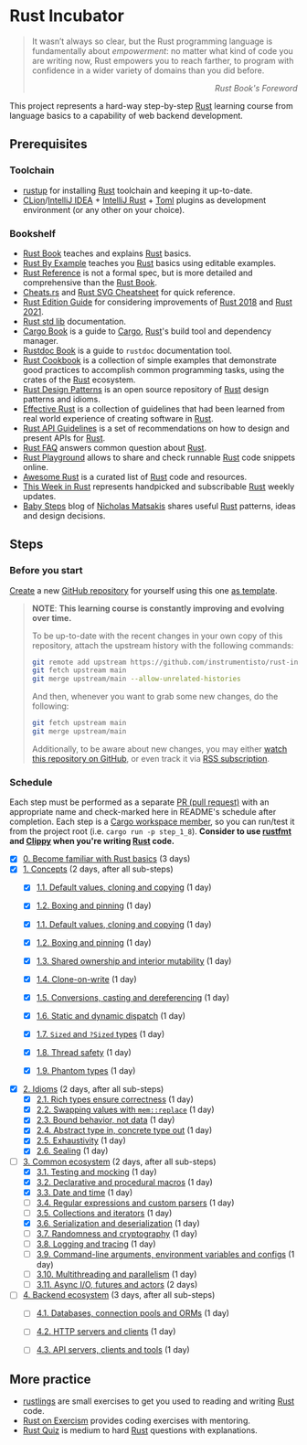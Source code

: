 Rust Incubator
==============

> It wasn’t always so clear, but the Rust programming language is fundamentally about _empowerment_: no matter what kind of code you are writing now, Rust empowers you to reach farther, to program with confidence in a wider variety of domains than you did before.
_<div align="right">Rust Book's Foreword</div>_

This project represents a hard-way step-by-step [Rust] learning course from language basics to a capability of web backend development.




## Prerequisites


### Toolchain

- [rustup] for installing [Rust] toolchain and keeping it up-to-date.
- [CLion]/[IntelliJ IDEA] + [IntelliJ Rust] + [Toml][IntelliJ Toml] plugins as development environment (or any other on your choice).


### Bookshelf

- [Rust Book] teaches and explains [Rust] basics.
- [Rust By Example] teaches you [Rust] basics using editable examples.
- [Rust Reference] is not a formal spec, but is more detailed and comprehensive than the [Rust Book].
- [Cheats.rs] and [Rust SVG Cheatsheet] for quick reference.
- [Rust Edition Guide] for considering improvements of [Rust 2018] and [Rust 2021].
- [Rust std lib] documentation.
- [Cargo Book] is a guide to [Cargo], [Rust]'s build tool and dependency manager.
- [Rustdoc Book] is a guide to `rustdoc` documentation tool.
- [Rust Cookbook] is a collection of simple examples that demonstrate good practices to accomplish common programming tasks, using the crates of the [Rust] ecosystem.
- [Rust Design Patterns] is an open source repository of [Rust] design patterns and idioms.
- [Effective Rust] is a collection of guidelines that had been learned from real world experience of creating software in [Rust].
- [Rust API Guidelines] is a set of recommendations on how to design and present APIs for [Rust].
- [Rust FAQ] answers common question about [Rust].
- [Rust Playground] allows to share and check runnable [Rust] code snippets online.
- [Awesome Rust] is a curated list of [Rust] code and resources.
- [This Week in Rust] represents handpicked and subscribable [Rust] weekly updates.
- [Baby Steps] blog of [Nicholas Matsakis](https://github.com/nikomatsakis) shares useful [Rust] patterns, ideas and design decisions.




## Steps


### Before you start

[Create][1] a new [GitHub repository] for yourself using this one [as template][11].

> __NOTE__: __This learning course is constantly improving and evolving over time.__ 
>
> To be up-to-date with the recent changes in your own copy of this repository, attach the upstream history with the following commands:
> ```bash
> git remote add upstream https://github.com/instrumentisto/rust-incubator.git
> git fetch upstream main
> git merge upstream/main --allow-unrelated-histories
> ```
> And then, whenever you want to grab some new changes, do the following:
> ```bash
> git fetch upstream main
> git merge upstream/main
> ```
> Additionally, to be aware about new changes, you may either [watch this repository on GitHub][2], or even track it via [RSS subscription].


### Schedule

Each step must be performed as a separate [PR (pull request)][PR] with an appropriate name and check-marked here in README's schedule after completion. Each step is a [Cargo workspace member][13], so you can run/test it from the project root (i.e. `cargo run -p step_1_8`). __Consider to use [rustfmt] and [Clippy] when you're writing [Rust] code.__

- [x] [0. Become familiar with Rust basics][Step 0] (3 days)
- [x] [1. Concepts][Step 1] (2 days, after all sub-steps)
    - [x] [1.1. Default values, cloning and copying][Step 1.1] (1 day)
    - [x] [1.2. Boxing and pinning][Step 1.2] (1 day)
    - [x] [1.1. Default values, cloning and copying][Step 1.1] (1 day)
    - [x] [1.2. Boxing and pinning][Step 1.2] (1 day)

    - [x] [1.3. Shared ownership and interior mutability][Step 1.3] (1 day)
    - [x] [1.4. Clone-on-write][Step 1.4] (1 day)
    - [x] [1.5. Conversions, casting and dereferencing][Step 1.5] (1 day)
    - [x] [1.6. Static and dynamic dispatch][Step 1.6] (1 day)
    - [x] [1.7. `Sized` and `?Sized` types][Step 1.7] (1 day)
    - [x] [1.8. Thread safety][Step 1.8] (1 day)
    - [x] [1.9. Phantom types][Step 1.9] (1 day)
- [x] [2. Idioms][Step 2] (2 days, after all sub-steps)
    - [x] [2.1. Rich types ensure correctness][Step 2.1] (1 day)
    - [x] [2.2. Swapping values with `mem::replace`][Step 2.2] (1 day)
    - [x] [2.3. Bound behavior, not data][Step 2.3] (1 day)
    - [x] [2.4. Abstract type in, concrete type out][Step 2.4] (1 day)
    - [x] [2.5. Exhaustivity][Step 2.5] (1 day)
    - [x] [2.6. Sealing][Step 2.6] (1 day)
- [ ] [3. Common ecosystem][Step 3] (2 days, after all sub-steps)
    - [x] [3.1. Testing and mocking][Step 3.1] (1 day)
    - [x] [3.2. Declarative and procedural macros][Step 3.2] (1 day)
    - [x] [3.3. Date and time][Step 3.3] (1 day)
    - [ ] [3.4. Regular expressions and custom parsers][Step 3.4] (1 day)
    - [ ] [3.5. Collections and iterators][Step 3.5] (1 day)
    - [x] [3.6. Serialization and deserialization][Step 3.6] (1 day)
    - [ ] [3.7. Randomness and cryptography][Step 3.7] (1 day)
    - [ ] [3.8. Logging and tracing][Step 3.8] (1 day)
    - [ ] [3.9. Command-line arguments, environment variables and configs][Step 3.9] (1 day)
    - [ ] [3.10. Multithreading and parallelism][Step 3.10] (1 day)
    - [ ] [3.11. Async I/O, futures and actors][Step 3.11] (2 days)
- [ ] [4. Backend ecosystem][Step 4] (3 days, after all sub-steps)
    - [ ] [4.1. Databases, connection pools and ORMs][Step 4.1] (1 day)
    - [ ] [4.2. HTTP servers and clients][Step 4.2] (1 day)
    - [ ] [4.3. API servers, clients and tools][Step 4.3] (1 day)




## More practice

- [rustlings] are small exercises to get you used to reading and writing [Rust] code.
- [Rust on Exercism] provides coding exercises with mentoring.
- [Rust Quiz] is medium to hard [Rust] questions with explanations.




[Step 0]: 0_basics
[Step 1]: 1_concepts
[Step 1.1]: 1_concepts/1_1_default_clone_copy
[Step 1.2]: 1_concepts/1_2_box_pin
[Step 1.3]: 1_concepts/1_3_rc_cell
[Step 1.4]: 1_concepts/1_4_cow
[Step 1.5]: 1_concepts/1_5_convert_cast_deref
[Step 1.6]: 1_concepts/1_6_dispatch
[Step 1.7]: 1_concepts/1_7_sized
[Step 1.8]: 1_concepts/1_8_thread_safety
[Step 1.9]: 1_concepts/1_9_phantom
[Step 2]: 2_idioms
[Step 2.1]: 2_idioms/2_1_type_safety
[Step 2.2]: 2_idioms/2_2_mem_replace
[Step 2.3]: 2_idioms/2_3_bound_impl
[Step 2.4]: 2_idioms/2_4_generic_in_type_out
[Step 2.5]: 2_idioms/2_5_exhaustivity
[Step 2.6]: 2_idioms/2_6_sealing
[Step 3]: 3_ecosystem
[Step 3.1]: 3_ecosystem/3_1_testing
[Step 3.2]: 3_ecosystem/3_2_macro
[Step 3.3]: 3_ecosystem/3_3_date_time
[Step 3.4]: 3_ecosystem/3_4_regex_parsing
[Step 3.5]: 3_ecosystem/3_5_collections
[Step 3.6]: 3_ecosystem/3_6_serde
[Step 3.7]: 3_ecosystem/3_7_rand_crypto
[Step 3.8]: 3_ecosystem/3_8_log
[Step 3.9]: 3_ecosystem/3_9_cmd_env_conf
[Step 3.10]: 3_ecosystem/3_10_threads
[Step 3.11]: 3_ecosystem/3_11_async
[Step 4]: 4_backend
[Step 4.1]: 4_backend/4_1_db
[Step 4.2]: 4_backend/4_2_http
[Step 4.3]: 4_backend/4_3_api

[Awesome Rust]: https://github.com/rust-unofficial/awesome-rust
[Baby Steps]: http://smallcultfollowing.com/babysteps
[Cargo]: https://github.com/rust-lang/cargo
[Cargo Book]: https://doc.rust-lang.org/cargo
[Cheats.rs]: https://cheats.rs
[CLion]: https://www.jetbrains.com/clion
[Clippy]: https://github.com/rust-lang/rust-clippy
[Effective Rust]: https://www.lurklurk.org/effective-rust
[GitHub repository]: https://help.github.com/articles/github-glossary/#repository
[IntelliJ IDEA]: https://www.jetbrains.com/idea
[IntelliJ Rust]: https://intellij-rust.github.io
[IntelliJ Toml]: https://plugins.jetbrains.com/plugin/8195-toml
[PR]: https://help.github.com/articles/github-glossary/#pull-request
[RSS subscription]: https://github.com/instrumentisto/rust-incubator/commits/main.atom
[Rust]: https://www.rust-lang.org
[Rust 2018]: https://doc.rust-lang.org/edition-guide/rust-2018/index.html
[Rust 2021]: https://doc.rust-lang.org/edition-guide/rust-2021/index.html
[Rust API Guidelines]: https://rust-lang.github.io/api-guidelines
[Rust Book]: https://doc.rust-lang.org/book
[Rust By Example]: https://doc.rust-lang.org/rust-by-example
[Rust Cookbook]: https://rust-lang-nursery.github.io/rust-cookbook
[Rust Design Patterns]: https://rust-unofficial.github.io/patterns
[Rust Edition Guide]: https://doc.rust-lang.org/edition-guide
[Rust FAQ]: https://prev.rust-lang.org/faq.html
[Rust on Exercism]: https://exercism.org/tracks/rust/exercises
[Rust Playground]: https://play.rust-lang.org
[Rust Quiz]: https://github.com/dtolnay/rust-quiz
[Rust Reference]: https://doc.rust-lang.org/reference
[Rust std lib]: https://doc.rust-lang.org/std
[Rust SVG Cheatsheet]: https://www.breakdown-notes.com/make/load/rust_cs_canvas/true
[Rustdoc Book]: https://doc.rust-lang.org/rustdoc
[rustfmt]: https://github.com/rust-lang/rustfmt
[rustlings]: https://rustlings.cool
[rustup]: https://rustup.rs
[This Week in Rust]: https://this-week-in-rust.org

[1]: https://github.com/instrumentisto/rust-incubator/generate
[2]: https://github.com/instrumentisto/rust-incubator/subscription
[11]: https://help.github.com/en/articles/creating-a-repository-from-a-template
[13]: https://doc.rust-lang.org/book/ch14-03-cargo-workspaces.html
